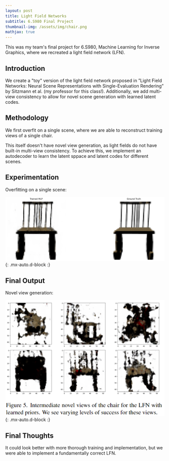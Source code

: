 ```yaml
---
layout: post
title: Light Field Networks
subtitle: 6.S980 Final Project
thumbnail-img: /assets/img/chair.png
mathjax: true
---
```


This was my team's final project for 6.S980, Machine Learning for Inverse Graphics, where we recreated a light field network (LFN).

## Introduction

We create a "toy" version of the light field network proposed in ”Light Field Networks: Neural Scene Representations with
Single-Evaluation Rendering” by Sitzmann et al. (my professor for this class!). Additionally, we add multi-view consistency to allow for novel scene generation with learned latent codes.

## Methodology

We first overfit on a single scene, where we are able to reconstruct training views of a single chair.

This itself doesn't have novel view generation, as light fields do not have built-in multi-view consistency. To achieve this, we implement an autodecoder to learn the latent sppace and latent codes for different scenes.

## Experimentation

Overfitting on a single scene:

![overfit](/assets/img/chair_overfit.png){: .mx-auto.d-block :}

## Final Output

Novel view generation:

![overfit](/assets/img/novel_view_chair.png){: .mx-auto.d-block :}

## Final Thoughts

It could look better with more thorough training and implementation, but we were able to implement a fundamentally correct LFN.
